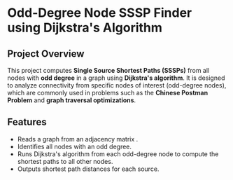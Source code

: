 # Odd-Degree Node SSSP Finder using Dijkstra's Algorithm

## Project Overview

This project computes **Single Source Shortest Paths (SSSPs)** from all nodes with **odd degree** in a graph using **Dijkstra's algorithm**. It is designed to analyze connectivity from specific nodes of interest (odd-degree nodes), which are commonly used in problems such as the **Chinese Postman Problem** and **graph traversal optimizations**.

## Features

- Reads a graph from an adjacency matrix .
- Identifies all nodes with an odd degree.
- Runs Dijkstra's algorithm from each odd-degree node to compute the shortest paths to all other nodes.
- Outputs shortest path distances for each source.

